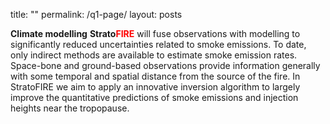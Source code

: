 title: ""
permalink: /q1-page/
layout: posts

**Climate modelling**
**Strato**<span style="color:red">**FIRE**</span> will fuse observations with modelling to significantly reduced uncertainties related to smoke emissions. To date, only indirect methods are available to estimate smoke emission rates. Space-bone and ground-based observations provide information generally with some temporal and spatial distance from the source of the fire. In StratoFIRE we aim to apply an innovative inversion algorithm to largely improve the quantitative predictions of smoke emissions and injection heights near the tropopause.